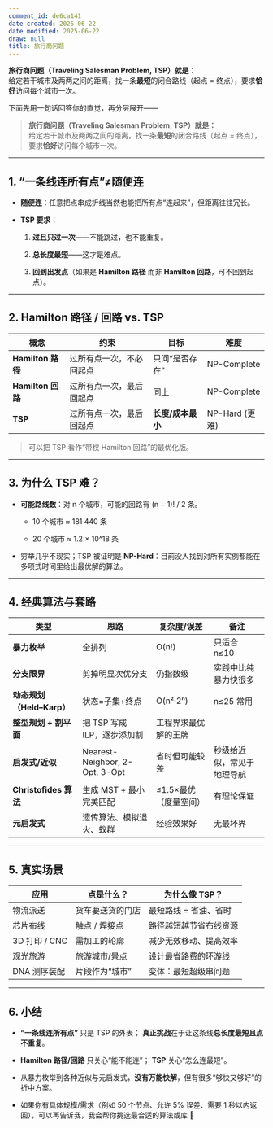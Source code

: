 ```yaml
---
comment_id: de6ca141
date created: 2025-06-22
date modified: 2025-06-22
draw: null
title: 旅行商问题
---
```

**旅行商问题（Traveling Salesman Problem, TSP）就是：**  
给定若干城市及两两之间的距离，找一条**最短**的闭合路线（起点 = 终点），要求**恰好**访问每个城市一次。

下面先用一句话回答你的直觉，再分层展开——

> **旅行商问题（Traveling Salesman Problem, TSP）就是：**  
> 给定若干城市及两两之间的距离，找一条**最短**的闭合路线（起点 = 终点），要求**恰好**访问每个城市一次。

---

## 1. “一条线连所有点”≠随便连

- **随便连**：任意把点串成折线当然也能把所有点“连起来”，但距离往往冗长。
    
- **TSP 要求**：
    
    1. **过且只过一次**——不能跳过，也不能重复。
        
    2. **总长度最短**——这才是难点。
        
    3. **回到出发点**（如果是 **Hamilton 路径** 而非 **Hamilton 回路**，可不回到起点）。
        

---

## 2. Hamilton 路径 / 回路 vs. TSP

|概念|约束|目标|难度|
|---|---|---|---|
|**Hamilton 路径**|过所有点一次，不必回起点|只问“是否存在”|NP-Complete|
|**Hamilton 回路**|过所有点一次，最后回起点|同上|NP-Complete|
|**TSP**|过所有点一次，最后回起点|**长度/成本最小**|NP-Hard (更难)|

> 可以把 TSP 看作“带权 Hamilton 回路”的最优化版。

---

## 3. 为什么 TSP 难？

- **可能路线数**：对 n 个城市，可能的回路有 (n − 1)! / 2 条。
    
    - 10 个城市 ≈ 181 440 条
        
    - 20 个城市 ≈ 1.2 × 10^18 条
        
- 穷举几乎不现实；TSP 被证明是 **NP-Hard**：目前没人找到对所有实例都能在多项式时间里给出最优解的算法。
    

---

## 4. 经典算法与套路

|类型|思路|复杂度/误差|备注|
|---|---|---|---|
|**暴力枚举**|全排列|O(n!)|只适合 n≤10|
|**分支限界**|剪掉明显次优分支|仍指数级|实践中比纯暴力快很多|
|**动态规划（Held–Karp）**|状态=子集+终点|O(n²·2ⁿ)|n≤25 常用|
|**整型规划 + 割平面**|把 TSP 写成 ILP，逐步添加割|工程界求最优解的王牌||
|**启发式/近似**|Nearest-Neighbor, 2-Opt, 3-Opt|省时但可能较差|秒级给近似，常见于地理导航|
|**Christofides 算法**|生成 MST + 最小完美匹配|≤1.5×最优（度量空间）|有理论保证|
|**元启发式**|遗传算法、模拟退火、蚁群|经验效果好|无最坏界|

---

## 5. 真实场景

|应用|点是什么？|为什么像 TSP？|
|---|---|---|
|物流派送|货车要送货的门店|最短路线 = 省油、省时|
|芯片布线|触点 / 焊接点|路径越短越节省布线资源|
|3D 打印 / CNC|需加工的轮廓|减少无效移动、提高效率|
|观光旅游|旅游城市/景点|设计最省路费的环游线|
|DNA 测序装配|片段作为“城市”|变体：最短超级串问题|

---

## 6. 小结

- **“一条线连所有点”** 只是 TSP 的外表；
    **真正挑战**在于让这条线**总长度最短且点不重复**。
    
- **Hamilton 路径/回路** 只关心“能不能连”；
    **TSP** 关心“怎么连最短”。
    
- 从暴力枚举到各种近似与元启发式，**没有万能快解**，但有很多“够快又够好”的折中方案。
    
- 如果你有具体规模/需求（例如 50 个节点、允许 5% 误差、需要 1 秒以内返回），可以再告诉我，我会帮你挑选最合适的算法或库 🚀
